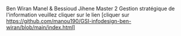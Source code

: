 Ben Wiran Manel & Bessioud Jihene
Master 2 Gestion stratégique de l'information
veuillez cliquer sur le lien [cliquer sur https://github.com/manou190/GSI-infodesign-ben-wiran/blob/main/index.html]
